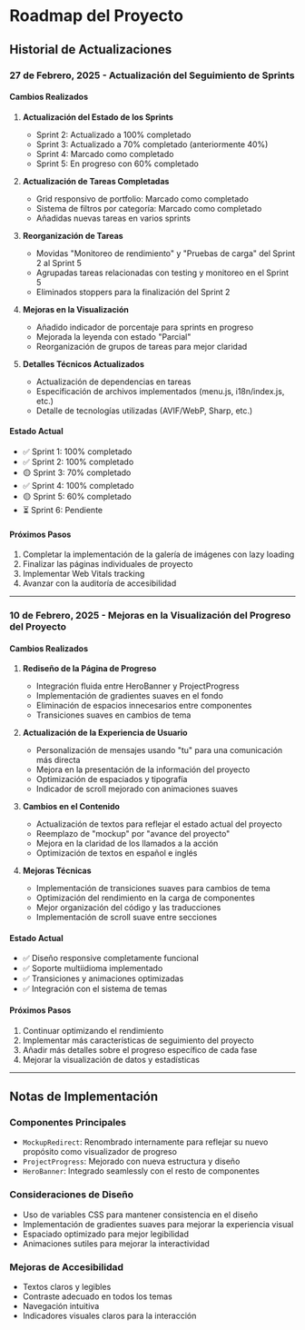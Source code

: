 # Roadmap del Proyecto

## Historial de Actualizaciones

### 27 de Febrero, 2025 - Actualización del Seguimiento de Sprints

#### Cambios Realizados

1. **Actualización del Estado de los Sprints**
   - Sprint 2: Actualizado a 100% completado
   - Sprint 3: Actualizado a 70% completado (anteriormente 40%)
   - Sprint 4: Marcado como completado
   - Sprint 5: En progreso con 60% completado

2. **Actualización de Tareas Completadas**
   - Grid responsivo de portfolio: Marcado como completado
   - Sistema de filtros por categoría: Marcado como completado
   - Añadidas nuevas tareas en varios sprints

3. **Reorganización de Tareas**
   - Movidas "Monitoreo de rendimiento" y "Pruebas de carga" del Sprint 2 al Sprint 5
   - Agrupadas tareas relacionadas con testing y monitoreo en el Sprint 5
   - Eliminados stoppers para la finalización del Sprint 2

4. **Mejoras en la Visualización**
   - Añadido indicador de porcentaje para sprints en progreso
   - Mejorada la leyenda con estado "Parcial"
   - Reorganización de grupos de tareas para mejor claridad

5. **Detalles Técnicos Actualizados**
   - Actualización de dependencias en tareas
   - Especificación de archivos implementados (menu.js, i18n/index.js, etc.)
   - Detalle de tecnologías utilizadas (AVIF/WebP, Sharp, etc.)

#### Estado Actual
- ✅ Sprint 1: 100% completado
- ✅ Sprint 2: 100% completado
- 🟡 Sprint 3: 70% completado
- ✅ Sprint 4: 100% completado
- 🟡 Sprint 5: 60% completado
- ⏳ Sprint 6: Pendiente

#### Próximos Pasos
1. Completar la implementación de la galería de imágenes con lazy loading
2. Finalizar las páginas individuales de proyecto
3. Implementar Web Vitals tracking
4. Avanzar con la auditoría de accesibilidad

---

### 10 de Febrero, 2025 - Mejoras en la Visualización del Progreso del Proyecto

#### Cambios Realizados

1. **Rediseño de la Página de Progreso**
   - Integración fluida entre HeroBanner y ProjectProgress
   - Implementación de gradientes suaves en el fondo
   - Eliminación de espacios innecesarios entre componentes
   - Transiciones suaves en cambios de tema

2. **Actualización de la Experiencia de Usuario**
   - Personalización de mensajes usando "tu" para una comunicación más directa
   - Mejora en la presentación de la información del proyecto
   - Optimización de espaciados y tipografía
   - Indicador de scroll mejorado con animaciones suaves

3. **Cambios en el Contenido**
   - Actualización de textos para reflejar el estado actual del proyecto
   - Reemplazo de "mockup" por "avance del proyecto"
   - Mejora en la claridad de los llamados a la acción
   - Optimización de textos en español e inglés

4. **Mejoras Técnicas**
   - Implementación de transiciones suaves para cambios de tema
   - Optimización del rendimiento en la carga de componentes
   - Mejor organización del código y las traducciones
   - Implementación de scroll suave entre secciones

#### Estado Actual
- ✅ Diseño responsive completamente funcional
- ✅ Soporte multiidioma implementado
- ✅ Transiciones y animaciones optimizadas
- ✅ Integración con el sistema de temas

#### Próximos Pasos
1. Continuar optimizando el rendimiento
2. Implementar más características de seguimiento del proyecto
3. Añadir más detalles sobre el progreso específico de cada fase
4. Mejorar la visualización de datos y estadísticas

---

## Notas de Implementación

### Componentes Principales
- `MockupRedirect`: Renombrado internamente para reflejar su nuevo propósito como visualizador de progreso
- `ProjectProgress`: Mejorado con nueva estructura y diseño
- `HeroBanner`: Integrado seamlessly con el resto de componentes

### Consideraciones de Diseño
- Uso de variables CSS para mantener consistencia en el diseño
- Implementación de gradientes suaves para mejorar la experiencia visual
- Espaciado optimizado para mejor legibilidad
- Animaciones sutiles para mejorar la interactividad

### Mejoras de Accesibilidad
- Textos claros y legibles
- Contraste adecuado en todos los temas
- Navegación intuitiva
- Indicadores visuales claros para la interacción
